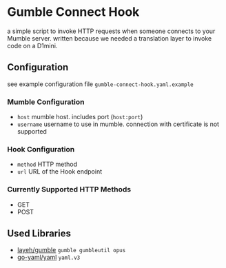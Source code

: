 # Gumble Connect Hook
a simple script to invoke HTTP requests when someone connects to your Mumble server.
written because we needed a translation layer to invoke code on a D1mini.

## Configuration
see example configuration file `gumble-connect-hook.yaml.example`

### Mumble Configuration
* `host` mumble host. includes port (`host:port`)
* `username` username to use in mumble. connection with certificate is not supported

### Hook Configuration
* `method` HTTP method
* `url` URL of the Hook endpoint

### Currently Supported HTTP Methods
* GET
* POST

## Used Libraries
* [layeh/gumble](https://github.com/layeh/gumble) `gumble gumbleutil opus`
* [go-yaml/yaml](https://github.com/go-yaml/yaml) `yaml.v3`
